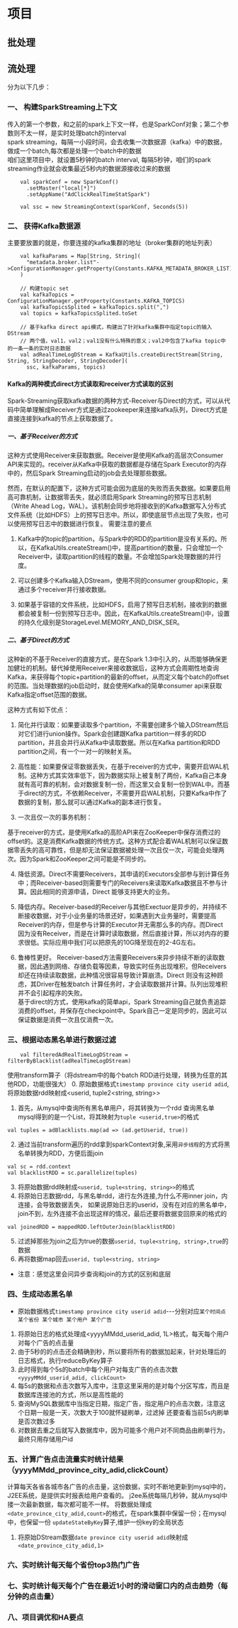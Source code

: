 # 项目
## 批处理


## 流处理
分为以下几步：
### 一、	构建SparkStreaming上下文
传入的第一个参数，和之前的spark上下文一样，也是SparkConf对象；第二个参数则不太一样，是实时处理batch的interval </br>
spark streaming，每隔一小段时间，会去收集一次数据源（kafka）中的数据，做成一个batch,每次都是处理一个batch中的数据</br>
咱们这里项目中，就设置5秒钟的batch interval,
每隔5秒钟，咱们的spark streaming作业就会收集最近5秒内的数据源接收过来的数据
~~~
    val sparkConf = new SparkConf()
      .setMaster("local[*]")
      .setAppName("AdClickRealTimeStatSpark")

    val ssc = new StreamingContext(sparkConf, Seconds(5))
~~~
### 二、	获得Kafka数据源
主要要放置的就是，你要连接的kafka集群的地址（broker集群的地址列表）
~~~
    val kafkaParams = Map[String, String](
      "metadata.broker.list"->ConfigurationManager.getProperty(Constants.KAFKA_METADATA_BROKER_LIST)
    )

    // 构建topic set
    val kafkaTopics = ConfigurationManager.getProperty(Constants.KAFKA_TOPICS)
    val kafkaTopicsSplited = kafkaTopics.split(",")
    val topics = kafkaTopicsSplited.toSet

    // 基于kafka direct api模式，构建出了针对kafka集群中指定topic的输入DStream
    // 两个值，val1，val2；val1没有什么特殊的意义；val2中包含了kafka topic中的一条一条的实时日志数据
    val adRealTimeLogDStream = KafkaUtils.createDirectStream[String, String, StringDecoder, StringDecoder](
      ssc, kafkaParams, topics)
~~~
#### Kafka的两种模式direct方式读取和receiver方式读取的区别
Spark-Streaming获取kafka数据的两种方式-Receiver与Direct的方式，可以从代码中简单理解成Receiver方式是通过zookeeper来连接kafka队列，Direct方式是直接连接到kafka的节点上获取数据了。

##### 一、基于Receiver的方式

这种方式使用Receiver来获取数据。Receiver是使用Kafka的高层次Consumer API来实现的。receiver从Kafka中获取的数据都是存储在Spark Executor的内存中的，然后Spark Streaming启动的job会去处理那些数据。

然而，在默认的配置下，这种方式可能会因为底层的失败而丢失数据。如果要启用高可靠机制，让数据零丢失，就必须启用Spark Streaming的预写日志机制（Write Ahead Log，WAL）。该机制会同步地将接收到的Kafka数据写入分布式文件系统（比如HDFS）上的预写日志中。所以，即使底层节点出现了失败，也可以使用预写日志中的数据进行恢复。
需要注意的要点

1. Kafka中的topic的partition，与Spark中的RDD的partition是没有关系的。所以，在KafkaUtils.createStream()中，提高partition的数量，只会增加一个Receiver中，读取partition的线程的数量。不会增加Spark处理数据的并行度。

2. 可以创建多个Kafka输入DStream，使用不同的consumer group和topic，来通过多个receiver并行接收数据。

3. 如果基于容错的文件系统，比如HDFS，启用了预写日志机制，接收到的数据都会被复制一份到预写日志中。因此，在KafkaUtils.createStream()中，设置的持久化级别是StorageLevel.MEMORY_AND_DISK_SER。

##### 二、基于Direct的方式

这种新的不基于Receiver的直接方式，是在Spark 1.3中引入的，从而能够确保更加健壮的机制。替代掉使用Receiver来接收数据后，这种方式会周期性地查询Kafka，来获得每个topic+partition的最新的offset，从而定义每个batch的offset的范围。当处理数据的job启动时，就会使用Kafka的简单consumer api来获取Kafka指定offset范围的数据。

这种方式有如下优点：

1. 简化并行读取：如果要读取多个partition，不需要创建多个输入DStream然后对它们进行union操作。Spark会创建跟Kafka partition一样多的RDD partition，并且会并行从Kafka中读取数据。所以在Kafka partition和RDD partition之间，有一个一对一的映射关系。

2. 高性能：如果要保证零数据丢失，在基于receiver的方式中，需要开启WAL机制。这种方式其实效率低下，因为数据实际上被复制了两份，Kafka自己本身就有高可靠的机制，会对数据复制一份，而这里又会复制一份到WAL中。而基于direct的方式，不依赖Receiver，不需要开启WAL机制，只要Kafka中作了数据的复制，那么就可以通过Kafka的副本进行恢复。

3. 一次且仅一次的事务机制：

基于receiver的方式，是使用Kafka的高阶API来在ZooKeeper中保存消费过的offset的。这是消费Kafka数据的传统方式。这种方式配合着WAL机制可以保证数据零丢失的高可靠性，但是却无法保证数据被处理一次且仅一次，可能会处理两次。因为Spark和ZooKeeper之间可能是不同步的。

4. 降低资源。Direct不需要Receivers，其申请的Executors全部参与到计算任务中；而Receiver-based则需要专门的Receivers来读取Kafka数据且不参与计算。因此相同的资源申请，Direct 能够支持更大的业务。
5. 降低内存。Receiver-based的Receiver与其他Exectuor是异步的，并持续不断接收数据，对于小业务量的场景还好，如果遇到大业务量时，需要提高Receiver的内存，但是参与计算的Executor并无需那么多的内存。而Direct 因为没有Receiver，而是在计算时读取数据，然后直接计算，所以对内存的要求很低。实际应用中我们可以把原先的10G降至现在的2-4G左右。

6. 鲁棒性更好。
Receiver-based方法需要Receivers来异步持续不断的读取数据，因此遇到网络、存储负载等因素，导致实时任务出现堆积，但Receivers却还在持续读取数据，此种情况很容易导致计算崩溃。Direct 则没有这种顾虑，其Driver在触发batch 计算任务时，才会读取数据并计算。队列出现堆积并不会引起程序的失败。</br>
基于direct的方式，使用kafka的简单api，Spark Streaming自己就负责追踪消费的offset，并保存在checkpoint中。Spark自己一定是同步的，因此可以保证数据是消费一次且仅消费一次。

### 三、根据动态黑名单进行数据过滤
~~~
    val filteredAdRealTimeLogDStream = filterByBlacklist(adRealTimeLogDStream)
~~~
使用transform算子（将dstream中的每个batch RDD进行处理，转换为任意的其他RDD，功能很强大）
0. 原始数据格式`timestamp province city userid adid`,将原始数据rdd映射成<userid, tuple2<string, string>>
1. 首先，从mysql中查询所有黑名单用户，将其转换为一个rdd
查询黑名单mysql得到的是一个List，将其映射为`tuple <userid,true>`的格式
~~~
val tuples = adBlacklists.map(ad => (ad.getUserid, true))
~~~
2. 通过当前transform遍历的rdd拿到sparkContext对象,采用`异步线程`的方式将黑名单转换为RDD，方便后面join
~~~
val sc = rdd.context
val blacklistRDD = sc.parallelize(tuples)
~~~
3. 将原始数据rdd映射成`<userid, tuple<string, string>>`的格式
4. 将原始日志数据rdd，与黑名单rdd，进行左外连接,为什么不用inner join，内连接，会导致数据丢失，
如果说原始日志的userid，没有在对应的黑名单中，join不到，左外连接不会出现这样的情况，最后还要将数据变回原来的格式的
~~~
val joinedRDD = mappedRDD.leftOuterJoin(blacklistRDD)
~~~
5. 过滤掉那些为join之后为true的数据`userid, tuple<string, string>,true`的数据
6. 再将数据map回去`userid, tuple<string, string>`
- 注意：感觉这里会问异步查询和join的方式的区别和底层
### 四、生成动态黑名单
- 原始数据格式`timestamp province city userid adid`---分别对应`某个时间点 某个省份 某个城市 某个用户 某个广告`
1. 将原始日志的格式处理成<yyyyMMdd_userid_adid, 1L>格式，每天每个用户对每个广告的点击量
2. 由于5秒的的点击还会精确到秒，所以要将所有的数据加起来，针对处理后的日志格式，执行reduceByKey算子
3. 此时得到每个5s的batch中每个用户对每支广告的点击次数`<yyyyMMdd_userid_adid, clickCount>`
4. 每5s的数据和点击次数写入库中，注意这里采用的是对每个分区写库，而且是数据库连接池的方式，所以是高性能的
5. 查询MySQL数据库中当指定日期，指定广告，指定用户的点击次数，注意这个日期一般是一天，次数大于100就怀疑刷单，过滤掉
还要查看当前5s内刷单是否次数过多
6. 对数据去重之后就写入数据库中，因为可能多个用户对不同商品由刷单行为，最终只用存储用户id

### 五、计算广告点击流量实时统计结果（yyyyMMdd_province_city_adid,clickCount）
计算每天各省各城市各广告的点击量，这份数据，实时不断地更新到mysql中的，J2EE系统，是提供实时报表给用户查看的。
j2ee系统每隔几秒钟，就从mysql中搂一次最新数据，每次都可能不一样。
将数据处理成`<date_province_city_adid,count>`的格式，在spark集群中保留一份；在mysql中，也保留一份
`updateStateByKey`算子,维护一份key的全局状态
1. 将原始DStream数据`date province city userid adid`映射成`<date_province_city_adid,1>`
### 六、实时统计每天每个省份top3热门广告
### 七、实时统计每天每个广告在最近1小时的滑动窗口内的点击趋势（每分钟的点击量）
### 八、项目调优和HA要点
